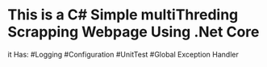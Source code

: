 # This is a C# Simple multiThreding Scrapping Webpage Using .Net Core 
it Has:
#Logging
#Configuration
#UnitTest
#Global Exception Handler
